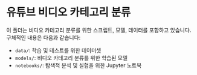 # 유튜브 비디오 카테고리 분류

이 폴더는 비디오 카테고리 분류를 위한 스크립트, 모델, 데이터를 포함하고 있습니다.
구체적인 내용은 다음과 같습니다:
- `data/`: 학습 및 테스트를 위한 데이터셋
- `models/`: 비디오 카테고리 분류를 위한 학습된 모델
- `notebooks/`: 탐색적 분석 및 실험을 위한 Jupyter 노트북